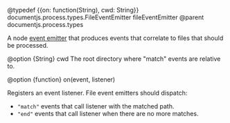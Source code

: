 @typedef {{on: function(String), cwd: String}} documentjs.process.types.FileEventEmitter fileEventEmitter
@parent documentjs.process.types

A node [event emitter](http://nodejs.org/api/events.html#events_class_events_eventemitter)
that produces events that correlate to files that should be processed.

@option {String} cwd The root directory where "match" events are relative to.

@option {function} on(event, listener)

Registers an event listener.  File event emitters should dispatch:

 - `"match"` events that call listener with the matched path.
 - `"end"` events that call listener when there are no more matches.


